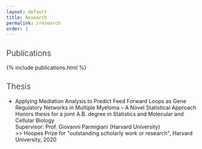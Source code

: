 ```yaml
---
layout: default
title: Research
permalink: /research
order: 1
---
```


<!-- ## Publications -->
<h2 style="font-weight:300">Publications</h2>

{% include publications.html %}


<!-- old -->
<!-- - Which Explanation Should I Choose? A Function Approximation Perspective to Characterizing Post Hoc Explanations \
**Tessa Han**, Suraj Srinivas, and Himabindu Lakkaraju \
*Neural Information Processing Systems (NeurIPS)*, 2022 \
\>\> Oral Spotlight Presentation, ICML Workshop on Interpretable Machine Learning for Healthcare (IMLH), 2022 \
\>\> Best Paper Award, IMLH  -->


<!-- - The Disagreement Problem in Explainable Machine Learning: A Practitioner’s Perspective \
Satyapriya Krishna\*, **Tessa Han**\*, Alex Gu, Javin Pombra, Shahin Jabbari, Steven Wu, and Himabindu Lakkaraju (\*equal contribution) \
In submission to *Nature Machine Intelligence*, 2022 \
\>\> Oral Spotlight Presentation, ICML Workshop on Interpretable Machine Learning for Healthcare (IMLH), 2022 \
\>\> Presentation, ACM CHI Workshop on Trust and Reliance in AI-Human Teams (TRAIT), 2022 \
\>\> Featured in Fortune ([Article 1](https://fortune.com/2022/02/08/learning-to-code-deepmind-alphacode/) and [Article 2](https://fortune.com/2022/03/22/ai-explainable-radiology-medicine-crisis-eye-on-ai/)) \
\>\> Featured in Analytics India Magazine ([Article](https://analyticsindiamag.com/explainable-ais-disagreement-problem/)) -->

<!-- - Python and R packages for Interactive Visualization of Spatial Single-Cell Omics Data \
Mark Keller, Trevor Manz, **Tessa Han**, Ilan Gold, Chuck McCallum, and Nils Gehlenborg \
*Conference on Intelligent Systems for Molecular Biology and European Conference on Computational Biology (ISMB/ECCB)*, 2021 -->

<!-- - Genome-Wide Somatic Alterations in Multiple Myeloma Reveal a Superior Outcome Group \
Mehmet Kemal Samur, Anil Aktas Samur, Mariateresa Fulciniti, Raphael Szalat, **Tessa Han**, Masood Shammas, Paul Richardson, Florence Magrangeas, Stephane Minvielle, Jill Corre, Philippe Moreau, Anjan Thakurta, Kenneth C. Anderson, Giovanni Parmigiani, Hervé Avet-Loiseau, and Nikhil C. Munshi \
*Journal of Clinical Oncology*, 2020 -->

<!-- - Dysregulated miRNAs after Uniform Treatment Predict Outcome of Newly-Diagnosed Multiple Myeloma \
**Tessa Han**, Stephane Minvielle, Anil Aktas Samur, Mariateresa Fulciniti, Florence Magrangeas, Paul G. Richardson, Philippe Moreau, Michel Attal, Kenneth C. Anderson, Hervé Avet-Loiseau, Giovanni Parmigiani, Mehmet Kemal Samur, and Nikhil C. Munshi \
*Blood* (Supplemental Issue), 2019 \
\>\> Abstract Achievement Award, American Society of Hematology -->

<!-- - The Landscape of Genome Wide Somatic Alterations Identifies a Good-Risk Group in Newly-Diagnosed Multiple Myeloma \
Mehmet Kemal Samur, Anil Aktas Samur, **Tessa Han**, Marco Roncador, Mariateresa Fulciniti, Raphael Szalat, Masood A. Shammas, Jill Corre, Paul G. Richardson, Florence Magrangeas, Stephane Minvielle, Philippe Moreau, Michel Attal, Anjan Thakurta, Kenneth C. Anderson, Giovanni Parmigiani, Herve Avet-Loiseau, and Nikhil C. Munshi \
*Blood* (Supplemental Issue), 2019 -->


<!-- ## Thesis -->
<h2 style="font-weight:300">Thesis</h2>

<!-- {% include theses.html %} -->

- Applying Mediation Analysis to Predict Feed Forward Loops as Gene Regulatory Networks in Multiple Myeloma – A Novel Statistical Approach \
Honors thesis for a joint A.B. degree in Statistics and Molecular and Cellular Biology \
Supervisor: Prof. Giovanni Parmigiani (Harvard University) \
\>\> Hoopes Prize for "outstanding scholarly work or research", Harvard University, 2020